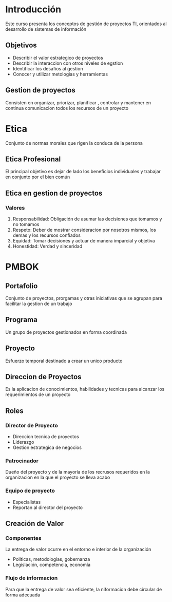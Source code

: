 # Introducción
Este curso presenta los conceptos de gestión de proyectos TI, orientados al desarrollo de sistemas de información

## Objetivos
- Describir el valor estrategico de proyectos
- Describir la interaccion con otros niveles de egstion
- Identificar los desafios al gestion
- Conocer y utilizar metologias y herramientas

## Gestion de proyectos
Consisten en organizar, priorizar, planificar , controlar y mantener en continua comunicacion todos los recursos de un proyecto

# Etica
Conjunto de normas morales que rigen la conduca de la persona
## Etica Profesional
El principal objetivo es dejar de lado los beneficios individuales y trabajar en conjunto por el bien común

## Etica en gestion de proyectos
### Valores
1. Responsabilidad: Obligación de asumar las decisiones que tomamos y no tomamos
2. Respeto: Deber de mostrar consideracion por nosotros mismos, los demas y los recursos confiados
3. Equidad: Tomar decisiones y actuar de manera imparcial y objetiva
4. Honestidad: Verdad y sinceridad

# PMBOK
## Portafolio
Conjunto de proyectos, prorgamas y otras iniciativas que se agrupan para facilitar la gestion de un trabajo

## Programa
Un grupo de proyectos gestionados en forma coordinada

## Proyecto
Esfuerzo temporal destinado a crear un unico producto

## Direccion de Proyectos
Es la aplicacion de conocimientos, habilidades y tecnicas para alcanzar los requerimientos de un proyecto

## Roles
### Director de Proyecto
- Direccion tecnica de proyectos
- Liderazgo
- Gestion estrategica de negocios

### Patrocinador
Dueño del proyecto y de la mayoría de los recrusos requeridos en la organizacion en la que el proyecto se lleva acabo

### Equipo de proyecto
- Especialistas
- Reportan al director del proyecto

## Creación de Valor
### Componentes
La entrega de valor ocurre en el entorno e interior de la organización

- Politicas, metodologias, gobernanza
- Legislación, competencia, economía

### Flujo de informacion
Para que la entrega de valor sea eficiente, la niformacion debe circular de forma adecuada


